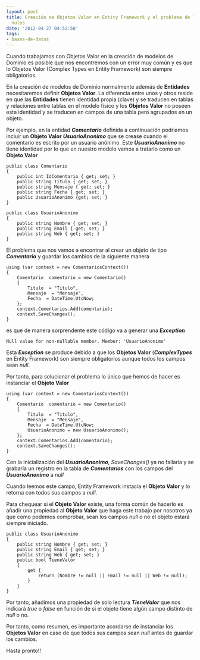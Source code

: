 ```yaml
---
layout: post
title: Creación de Objetos Valor en Entity Framework y el problema de los valores
  nulos
date: '2012-04-27 04:52:50'
tags:
- bases-de-datos
---
```



Cuando trabajamos con Objetos Valor en la creación de modelos de Dominio es posible que nos encontremos con un error muy común y es que lo Objetos Valor (Complex Types en Entity Framework) son siempre obligatorios.

En la creación de modelos de Dominio normalmente además de **Entidades** necesitaremos definir **Objetos Valor**. La diferencia entre unos y otros reside en que las **Entidades** tienen identidad propia (clave) y se traducen en tablas y relaciones entre tablas en el modelo físico y los **Objetos Valor** no poseen esta identidad y se traducen en campos de una tabla pero agrupados en un objeto.

Por ejemplo, en la entidad ***Comentario*** definida a continuación podriamos incluir un **Objeto Valor** ***UsuarioAnonimo*** que se crease cuando el comentario es escrito por un usuario anónimo. Este ***UsuarioAnonimo*** no tiene identidad por lo que en nuestro modelo vamos a tratarlo como un **Objeto Valor**

```language-javascript
public class Comentario
{
    public int IdComentario { get; set; }
    public string Titulo { get; set; }
    public string Mensaje { get; set; }
    public string Fecha { get; set; }
    public UsuarioAnonimo {get; set; }
}

public class UsuarioAnonimo
{
    public string Nombre { get; set; }
    public string Email { get; set; }
    public string Web { get; set; }
}
```

El problema que nos vamos a encontrar al crear un objeto de tipo ***Comentario*** y guardar los cambios de la siguiente manera

```language-javascript
using (var context = new ComentariosContext())
{
    Comentario  comentario = new Comentario()
    {
        Titulo  = "Titulo",
        Mensaje  = "Mensaje",
        Fecha  = DateTime.UtcNow;        
    };
    context.Comentarios.Add(comentario);
    context.SaveChanges();   
}
```

es que de manera sorprendente este código va a generar una ***Exception***

```
Null value for non-nullable member. Member: 'UsuarioAnonimo'
```

Esta ***Exception*** se produce debido a que los **Objetos Valor** (***ComplexTypes*** en Entity Framework) son siempre obligatorios aunque todos los campos sean *null*.

Por tanto, para solucionar el problema lo único que hemos de hacer es instanciar el **Objeto Valor**

```language-javascript
using (var context = new ComentariosContext())
{
    Comentario  comentario = new Comentario()
    {
        Titulo  = "Titulo",
        Mensaje  = "Mensaje",
        Fecha  = DateTime.UtcNow;  
        UsuarioAnonimo = new UsuarioAnonimo();      
    };
    context.Comentarios.Add(comentario);
    context.SaveChanges();   
}
```

Con la inicialización del ***UsuarioAnonimo***, *SaveChanges()* ya no fallaría y se grabaría un registro en la tabla de ***Comentarios*** con los campos del ***UsuarioAnonimo*** a *null*

Cuando leemos este campo, Entity Framework instacia el **Objeto Valor** y lo retorna con todos sus campos a *null*.

Para chequear si el **Objeto Valor** existe, una forma común de hacerlo es añadir una propiedad al **Objeto Valor** que haga este trabajo por nosotros ya que como podemos comprobar, sean los campos *null* o no el objeto estará siempre iniciado.

```language-javascript
public class UsuarioAnonimo
{
    public string Nombre { get; set; }
    public string Email { get; set; }
    public string Web { get; set; }
    public bool TieneValor 
    {
        get {
            return (Nombre != null || Email != null || Web != null);
        }
    }
}
```

Por tanto, añadimos una propiedad de solo lectura ***TieneValor*** que nos indicará *true* o *false* en función de si el objeto tiene algún campo distinto de *null* o no.

Por tanto, como resumen, es importante acordarse de instanciar los **Objetos Valor** en caso de que todos sus campos sean *null* antes de guardar los cambios.

Hasta pronto!!


